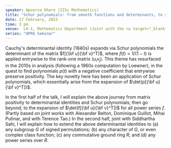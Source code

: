 ```yaml
---
speaker: Apoorva Khare (IISc Mathematics)
title: "Schur polynomials: from smooth functions and determinants, to symmetric functions and all characters"
date: 17 February, 2023
time: 3 pm
venue:  LH-1, Mathematics Department (Joint with the <a target="_blank" href="http://www.math.iisc.ac.in/~khare/algcomb20-23.html" >Algebra-Combinatorics Seminar</a>)
series: "APRG Seminar"
---
```


Cauchy's determinantal identity (1840s) expands via Schur polynomials the 
determinant of the matrix $f[{\bf u}{\bf v}^T]$, where $f(t) = 1/(1-t)$
is applied entrywise to the rank-one matrix $(u_i v_j)$. This theme has
resurfaced in the 2010s in analysis (following a 1960s computation by
Loewner), in the quest to find polynomials $p(t)$ with a negative
coefficient that entrywise preserve positivity. The key novelty here has
been an application of Schur polynomials, which essentially arise from
the expansion of $\det(p[{\bf u}{\bf v}^T])$.

In the first half of the talk, I will explain the above journey from
matrix positivity to determinantal identities and Schur polynomials; then
go beyond, to the expansion of $\det(f[{\bf u}{\bf v}^T])$ for all power
series $f$. (Partly based on joint works with Alexander Belton, Dominique
Guillot, Mihai Putinar, and with Terence Tao.) In the second half, joint
with Siddhartha Sahi, I will explain how to extend the above
determinantal identities to
(a) any subgroup $G$ of signed permutations;
(b) any character of $G$, or even complex class function;
(c) any commutative ground ring $R$; and
(d) any power series over $R$.
